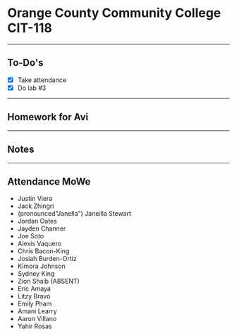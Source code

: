 # Orange County Community College CIT-118

---

## To-Do's

- [x] Take attendance
- [x] Do lab #3

---

## Homework for Avi

---

## Notes

---

## Attendance MoWe

- Justin Viera
- Jack Zhingri
- (pronounced"Janella") Janeilla Stewart
- Jordan Oates
- Jayden Channer
- Joe Soto
- Alexis Vaquero
- Chris Bacon-King
- Josiah Burden-Ortiz
- Kimora Johnson
- Sydney King
- Zion Shaib (ABSENT)
- Eric Amaya
- Litzy Bravo
- Emily Pham
- Amani Learry
- Aaron Villano
- Yahir Rosas